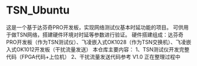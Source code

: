# TSN_Ubuntu
这是一个基于达芬奇PRO开发板，实现网络测试仪基本时延功能的项目。
    可供用于做TSN网络，搭建硬件环境对时延等参数进行验证。
硬件搭建组成：达芬奇PRO开发板（作为TSN测试仪）、飞凌嵌入式OK1028（作为TSN交换机）、飞凌嵌入式OK1012开发板（干扰流量发送）
本仓库主要内容：
        1、TSN测试仪开发完整代码（FPGA代码+上位机）
        2、干扰流量发送代码参考
V1.0  正在整理过程中

